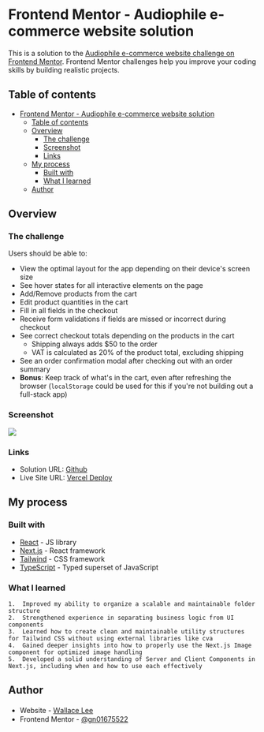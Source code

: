 # Frontend Mentor - Audiophile e-commerce website solution

This is a solution to the [Audiophile e-commerce website challenge on Frontend Mentor](https://www.frontendmentor.io/challenges/audiophile-ecommerce-website-C8cuSd_wx). Frontend Mentor challenges help you improve your coding skills by building realistic projects. 

## Table of contents

- [Frontend Mentor - Audiophile e-commerce website solution](#frontend-mentor---audiophile-e-commerce-website-solution)
  - [Table of contents](#table-of-contents)
  - [Overview](#overview)
    - [The challenge](#the-challenge)
    - [Screenshot](#screenshot)
    - [Links](#links)
  - [My process](#my-process)
    - [Built with](#built-with)
    - [What I learned](#what-i-learned)
  - [Author](#author)

## Overview

### The challenge

Users should be able to:

- View the optimal layout for the app depending on their device's screen size
- See hover states for all interactive elements on the page
- Add/Remove products from the cart
- Edit product quantities in the cart
- Fill in all fields in the checkout
- Receive form validations if fields are missed or incorrect during checkout
- See correct checkout totals depending on the products in the cart
  - Shipping always adds $50 to the order
  - VAT is calculated as 20% of the product total, excluding shipping
- See an order confirmation modal after checking out with an order summary
- **Bonus**: Keep track of what's in the cart, even after refreshing the browser (`localStorage` could be used for this if you're not building out a full-stack app)

### Screenshot

![](./screenshot.png)

### Links

- Solution URL: [Github](https://github.com/gn01675522/audiophile-ecommerce)
- Live Site URL: [Vercel Deploy](https://audiophile-ecommerce-lilac.vercel.app/)

## My process

### Built with

- [React](https://reactjs.org/) - JS library
- [Next.js](https://nextjs.org/) - React framework
- [Tailwind](https://tailwindcss.com/) - CSS framework
- [TypeScript](https://www.typescriptlang.org/) - Typed superset of JavaScript


### What I learned

	1.	Improved my ability to organize a scalable and maintainable folder structure
	2.	Strengthened experience in separating business logic from UI components
	3.	Learned how to create clean and maintainable utility structures for Tailwind CSS without using external libraries like cva
	4.	Gained deeper insights into how to properly use the Next.js Image component for optimized image handling
	5.	Developed a solid understanding of Server and Client Components in Next.js, including when and how to use each effectively

## Author

- Website - [Ｗallace Lee](https://audiophile-ecommerce-lilac.vercel.app/)
- Frontend Mentor - [@gn01675522](https://www.frontendmentor.io/profile/gn01675522)

